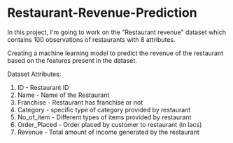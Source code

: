 # Restaurant-Revenue-Prediction
In this project, I'm going to work on the "Restaurant revenue" dataset which contains 100 observations of restaurants with 8 attributes.


Creating a machine learning model to predict the revenue of the restaurant based on
the features present in the dataset.


Dataset Attributes:
1. ID - Restaurant ID
2. Name - Name of the Restaurant
3. Franchise - Restaurant has franchise or not
4. Category - specific type of category provided by restaurant
5. No_of_item - Different types of items provided by restaurant
6. Order_Placed - Order placed by customer to restaurant (in lacs)
7. Revenue - Total amount of income generated by the restaurant
